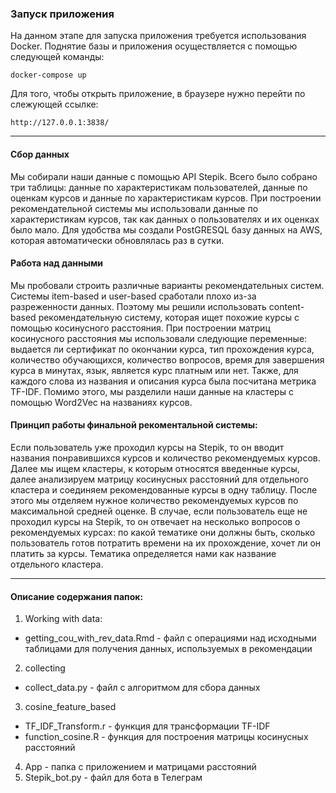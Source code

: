 ### Запуск приложения
На данном этапе для запуска приложения требуется использования Docker. Поднятие базы и приложения
осуществляется с помощью следующей команды:
```
docker-compose up
```

Для того, чтобы открыть приложение, в браузере нужно перейти по слежующей ссылке:
```
http://127.0.0.1:3838/
```
---

#### Сбор данных
Мы собирали наши данные с помощью API Stepik. Всего было собрано три таблицы: данные по характеристикам пользователей, данные по оценкам курсов и данные по характеристикам курсов. При построении рекомендательной системы мы использовали данные по характеристикам курсов, так как данных о пользователях и их оценках было мало. Для удобства мы создали PostGRESQL базу данных на AWS, которая автоматически обновлялась раз в сутки.

#### Работа над данными
Мы пробовали строить различные варианты рекомендательных систем. Системы item-based и user-based сработали плохо из-за разреженности данных. Поэтому мы решили использовать content-based рекомендательную систему, которая ищет похожие курсы с помощью косинусного расстояния. При построении матриц косинусного расстояния мы использовали следующие переменные: выдается ли сертификат по окончании курса, тип прохождения курса, количество обучающихся, количество вопросов, время для завершения курса в минутах, язык, является курс платным или нет. Также, для каждого слова из названия и описания курса была посчитана метрика TF-IDF. Помимо этого, мы разделили наши данные на кластеры с помощью Word2Vec на названиях курсов.

#### Принцип работы финальной рекоментальной системы:
Если пользователь уже проходил курсы на Stepik, то он вводит названия понравившихся курсов и количество рекомендуемых курсов. Далее мы ищем кластеры, к которым относятся введенные курсы, далее анализируем матрицу косинусных расстояний для отдельного кластера и соединяем рекомендованные курсы в одну таблицу. После этого мы отделяем нужное количество рекомендуемых курсов по максимальной средней оценке. В случае, если пользователь еще не проходил курсы на Stepik, то он отвечает на несколько вопросов о рекомендуемых курсах: по какой тематике они должны быть, сколько пользователь готов потратить времени на их прохождение, хочет ли он платить за курсы. Тематика определяется нами как название отдельного кластера.

---
#### Описание содержания папок:
1. Working with data:
* getting_cou_with_rev_data.Rmd - файл с операциями над исходными таблицами для получения данных, используемых в рекомендации
2. collecting
* collect_data.py - файл с алгоритмом для сбора данных
3. cosine_feature_based
* TF_IDF_Transform.r - функция для трансформации TF-IDF
* function_cosine.R - функция для построения матрицы косинусных расстояний
4. App - папка с приложением и матрицами расстояний
5. Stepik_bot.py - файл для бота в Телеграм
